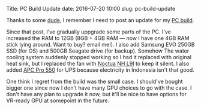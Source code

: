 Title: PC Build Update
date: 2016-07-20 10:00
slug: pc-build-update

Thanks to some [dude](http://kecebongsoft.com/2016/07/im-building-a-pc.html), I remember I need to
post an update for my [PC build](mypcbuild).

Since that post, I've gradually uppgrade some parts of the PC. I've increased the RAM to 12GB
(8GB + 4GB RAM &mdash; now I have one 4GB RAM stick lying around. Want to buy? email me!).
I also add Samsung EVO 250GB SSD (for OS) and 500GB Seagate drive (for backup). Somehow The water
cooling system suddenly stopped working so I had it replaced with original heat sink, but I
replaced the fan with [Noctua NH L9I](noctua) to keep it silent. I also added [APC Pro 550](ups) for
UPS because electricity in Indonesia isn't that good.

One think I regret from the build was the small case. I should've bought bigger one since now I
don't have many GPU choices to go with the case. I don't have any plan to upgrade it now, but
it'll be nice to have options for VR-ready GPU at somepoint in the future.

[mypcbuild]: http://www.kriwil.com/journal/buliding-a-pc/
[noctua]: http://noctua.at/en/nh-l9i
[ups]: http://www.apc.com/shop/id/en/products/APC-Power-Saving-Back-UPS-Pro-550/P-BR550GI
